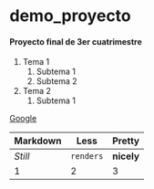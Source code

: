 # demo_proyecto
#### Proyecto final de 3er cuatrimestre
1. Tema 1
    1. Subtema 1
    2. Subtema 2
2. Tema 2
    1. Subtema 1


[Google](https://www.google.com)


Markdown | Less | Pretty
--- | --- | ---
*Still* | `renders` | **nicely**
1 | 2 | 3
